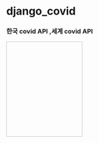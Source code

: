 # django_covid

### 한국 covid API ,세계 covid API
<div>
    <img = "https://github.com/smilejakdu/django_covid/blob/master/covid_api_image.png" width=200 height=250>
<div>

